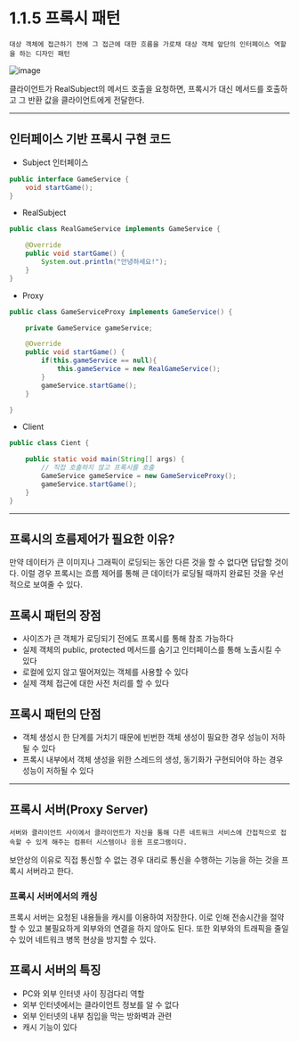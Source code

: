 # 1.1.5 프록시 패턴

```
대상 객체에 접근하기 전에 그 접근에 대한 흐름을 가로채 대상 객체 앞단의 인터페이스 역할을 하는 디자인 패턴
```

![image](https://user-images.githubusercontent.com/80742079/197150302-14ac1a6e-17cd-4e75-bce9-b1a42d99d080.png)

클라이언트가 RealSubject의 메서드 호출을 요청하면, 프록시가 대신 메서드를 호출하고 그 반환 값을 클라이언트에게 전달한다.

---

## 인터페이스 기반 프록시 구현 코드

- Subject 인터페이스

```java
public interface GameService {
    void startGame();
}
```

- RealSubject

```java
public class RealGameService implements GameService {

    @Override
    public void startGame() {
        System.out.println("안녕하세요!");
    }
}
```

- Proxy

```java
public class GameServiceProxy implements GameService() {

    private GameService gameService;

    @Override
    public void startGame() {
        if(this.gameService == null){
            this.gameService = new RealGameService();
        }
        gameService.startGame();
    }

}
```

- Client

```java
public class Cient {

    public static void main(String[] args) {
        // 직접 호출하지 않고 프록시를 호출
        GameService gameService = new GameServiceProxy();
        gameService.startGame();
    }
}
```

---

## 프록시의 흐름제어가 필요한 이유?

만약 데이터가 큰 이미지나 그래픽이 로딩되는 동안 다른 것을 할 수 없다면 답답할 것이다. 이럴 경우 프록시는 흐름 제어를 통해 큰 데이터가 로딩될 때까지 완료된 것을 우선적으로 보여줄 수 있다.

## 프록시 패턴의 장점

- 사이즈가 큰 객체가 로딩되기 전에도 프록시를 통해 참조 가능하다
- 실제 객체의 public, protected 메서드를 숨기고 인터페이스를 통해 노출시킬 수 있다
- 로컬에 있지 않고 떨어져있는 객체를 사용할 수 있다
- 실제 객체 접근에 대한 사전 처리를 할 수 있다

## 프록시 패턴의 단점

- 객체 생성시 한 단계를 거치기 때문에 빈번한 객체 생성이 필요한 경우 성능이 저하될 수 있다
- 프록시 내부에서 객체 생성을 위한 스레드의 생성, 동기화가 구현되어야 하는 경우 성능이 저하될 수 있다

---

## 프록시 서버(Proxy Server)

```
서버와 클라이언트 사이에서 클라이언트가 자신을 통해 다른 네트워크 서비스에 간접적으로 접속할 수 있게 해주는 컴퓨터 시스템이나 응용 프로그램이다.
```

보안상의 이유로 직접 통신할 수 없는 경우 대리로 통신을 수행하는 기능을 하는 것을 프록시 서버라고 한다.

### 프록시 서버에서의 캐싱

프록시 서버는 요청된 내용들을 캐시를 이용하여 저장한다. 이로 인해 전송시간을 절약할 수 있고 불필요하게 외부와의 연결을 하지 않아도 된다. 또한 외부와의 트래픽을 줄일 수 있어 네트워크 병목 현상을 방지할 수 있다.

## 프록시 서버의 특징

- PC와 외부 인터넷 사이 징검다리 역할
- 외부 인터넷에서는 클라이언트 정보를 알 수 없다
- 외부 인터넷의 내부 침입을 막는 방화벽과 관련
- 캐시 기능이 있다
